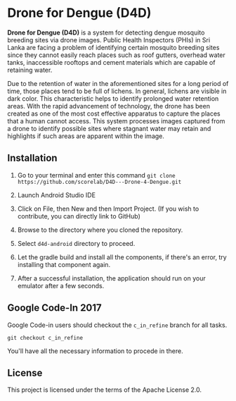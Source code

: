 # Drone for Dengue (D4D)

**Drone for Dengue (D4D)** is a system for detecting dengue mosquito breeding sites via drone images. Public Health Inspectors (PHIs) in Sri Lanka are facing a problem of identifying certain mosquito breeding sites since they cannot easily reach places such as roof gutters, overhead water tanks, inaccessible rooftops and cement materials which are capable of retaining water.

Due to the retention of water in the aforementioned sites for a long period of time, those places tend to be full of lichens. In general, lichens are visible in dark color. This characteristic helps to identify prolonged water retention areas. With the rapid advancement of technology, the drone has been created as one of the most cost effective apparatus to capture the places that a human cannot access. This system processes images captured from a drone to identify possible sites where stagnant water may retain and highlights if such areas are apparent within the image.


## Installation

1. Go to your terminal and enter this command
`git clone https://github.com/scorelab/D4D---Drone-4-Dengue.git`

2. Launch Android Studio IDE

3. Click on File, then New and then Import Project. (If you wish to contribute, you can directly link to GitHub)

4. Browse to the directory where you cloned the repository.

5. Select `d4d-android` directory to proceed.

6. Let the gradle build and install all the components, if there's an error, try installing that component again.

7. After a successful installation, the application should run on your emulator after a few seconds.

## Google Code-In 2017

Google Code-in users should checkout the `c_in_refine` branch for all tasks.

`git checkout c_in_refine`

You'll have all the necessary information to procede in there.

## License 

This project is licensed under the terms of the Apache License 2.0.
